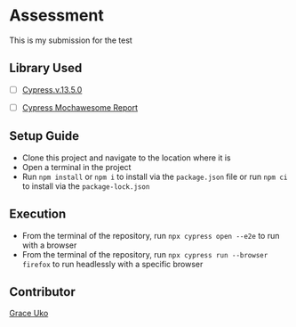 # Assessment

This is my submission for the test

## Library Used
* [ ] [Cypress.v.13.5.0](https://www.npmjs.com/package/cypress)
- [ ] [Cypress Mochawesome Report](https://www.npmjs.com/package/cypress-mochawesome-reporter)

## Setup Guide
* Clone this project and navigate to the location where it is
* Open a terminal in the project
* Run `npm install` or `npm i` to install via the `package.json` file or run `npm ci` to install via the `package-lock.json`

## Execution

* From the terminal of the repository, run `npx cypress open --e2e` to run with a browser
* From the terminal of the repository, run `npx cypress run --browser firefox` to run headlessly with a specific browser

## Contributor
[Grace Uko](https://www.linkedin.com/in/mfonma-uko-400398188/)
